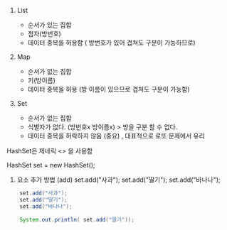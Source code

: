 1. List 
	- 순서가 있는 집합
	- 첨자(방번호)
	- 데이터 중복을 허용함 ( 방번호가 있어 겹쳐도 구분이 가능하므로)

2. Map
	- 순서가 없는 집합
	- 키(방이름)
	- 데이터 중복을 허용 (방 이름이 있으므로 겹쳐도 구분이 가능함)

3. Set
	- 순서가 없는 집합
	- 식별자가 없다. (방번호x 방이름x) > 방을 구분 할 수 없다.
	- 데이터 중복을 허락하지 않음 (중요) , 대표적으로 로또 문제에서 유리


HashSet은 제네릭 <> 을 사용함 

HashSet<String> set = new HashSet<String>();

1. 요소 추가 방법 (add)
	set.add("사과");
	set.add("딸기");
	set.add("바나나");


```java
	set.add("사과");
	set.add("딸기");
	set.add("바나나");
	
	System.out.println(	set.add("딸기"));